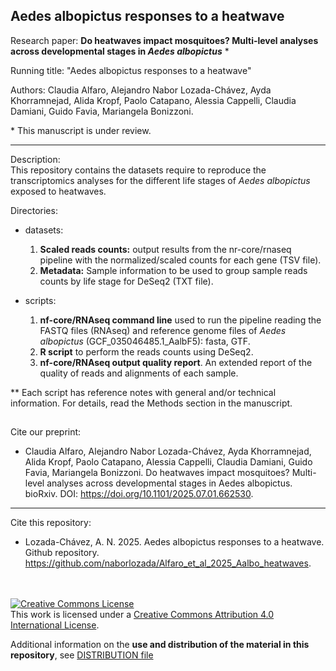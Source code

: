 ## Aedes albopictus responses to a heatwave


Research paper: **Do heatwaves impact mosquitoes? Multi-level analyses across developmental stages in *Aedes albopictus*** \*

Running title: "Aedes albopictus responses to a heatwave"

Authors: Claudia Alfaro, Alejandro Nabor Lozada-Chávez, Ayda Khorramnejad, Alida Kropf, Paolo Catapano, Alessia Cappelli, Claudia Damiani, Guido Favia, Mariangela Bonizzoni.

\* This manuscript is under review.

---

Description:\
This repository contains the datasets require to reproduce the transcriptomics analyses for the different life stages of *Aedes albopictus* exposed to heatwaves.

Directories:
- datasets:
    1) **Scaled reads counts:** output results from the nr-core/rnaseq pipeline with the normalized/scaled counts for each gene (TSV file).
    2) **Metadata:** Sample information to be used to group sample reads counts by life stage for DeSeq2 (TXT file).
       
- scripts:
    1) **nf-core/RNAseq command line** used to run the pipeline reading the FASTQ files (RNAseq) and reference genome files of *Aedes albopictus* (GCF_035046485.1_AalbF5): fasta, GTF.
    2) **R script** to perform the reads counts using DeSeq2.
    3) **nf-core/RNAseq output quality report**. An extended report of the quality of reads and alignments of each sample.


** Each script has reference notes with general and/or technical information. For details, read the Methods section in the manuscript. 


<h2> </h2>
Cite our preprint:

- Claudia Alfaro, Alejandro Nabor Lozada-Chávez, Ayda Khorramnejad, Alida Kropf, Paolo Catapano, Alessia Cappelli, Claudia Damiani, Guido Favia, Mariangela Bonizzoni. Do heatwaves impact mosquitoes? Multi-level analyses across developmental stages in Aedes albopictus. bioRxiv. DOI: https://doi.org/10.1101/2025.07.01.662530.

---
Cite this repository:
- Lozada-Chávez, A. N. 2025. Aedes albopictus responses to a heatwave. Github repository. https://github.com/naborlozada/Alfaro_et_al_2025_Aalbo_heatwaves.


<br /> 
<br/>
<a rel="license" href="http://creativecommons.org/licenses/by/4.0/"><img alt="Creative Commons License" style="border-width:0" src="https://i.creativecommons.org/l/by/4.0/88x31.png" /></a><br />This work is licensed under a <a rel="license" href="http://creativecommons.org/licenses/by/4.0/">Creative Commons Attribution 4.0 International License</a>.

Additional information on the **use and distribution of the material in this repository**, see [DISTRIBUTION file](https://github.com/naborlozada/Alfaro_et_al_2025_Aalbo_heatwaves/blob/main/DISTRIBUTION.md)
 
